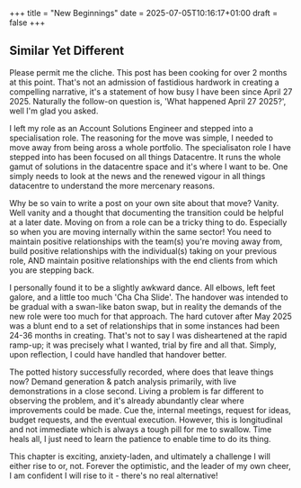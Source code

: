 +++
title = "New Beginnings"
date = 2025-07-05T10:16:17+01:00
draft = false
+++
## Similar Yet Different ##

Please permit me the cliche. This post has been cooking for over 2 months at this point. That's not an admission of fastidious hardwork in creating a compelling narrative, it's a statement of how busy I have been since April 27 2025. Naturally the follow-on question is, 'What happened April 27 2025?', well I'm glad you asked.

I left my role as an Account Solutions Engineer and stepped into a specialisation role. The reasoning for the move was simple, I needed to move away from being aross a whole portfolio. The specialisaton role I have stepped into has been focused on all things Datacentre. It runs the whole gamut of solutions in the datacentre space and it's where I want to be. One simply needs to look at the news and the renewed vigour in all things datacentre to understand the more mercenary reasons.

Why be so vain to write a post on your own site about that move? Vanity. Well vanity and a thought that documenting the transition could be helpful at a later date. Moving on from a role can be a tricky thing to do. Especially so when you are moving internally within the same sector! You need to maintain positive relationships with the team(s) you're moving away from, build positive relationships with the individual(s) taking on your previous role, AND maintain positive relationships with the end clients from which you are stepping back.

I personally found it to be a slightly awkward dance. All elbows, left feet galore, and a little too much 'Cha Cha Slide'. The handover was intended to be gradual with a swan-like baton swap, but in reality the demands of the new role were too much for that approach. The hard cutover after May 2025 was a blunt end to a set of relationships that in some instances had been 24-36 months in creating. That's not to say I was disheartened at the rapid ramp-up; it was precisely what I wanted, trial by fire and all that. Simply, upon reflection, I could have handled that handover better.

The potted history successfully recorded, where does that leave things now? Demand generation & patch analysis primarily, with live demonstrations in a close second. Living a problem is far different to observing the problem, and it's already abundantly clear where improvements could be made. Cue the, internal meetings, request for ideas, budget requests, and the eventual execution. However, this is longitudinal and not immediate which is always a tough pill for me to swallow. Time heals all, I just need to learn the patience to enable time to do its thing.

This chapter is exciting, anxiety-laden, and ultimately a challenge I will either rise to or, not. Forever the optimistic, and the leader of my own cheer, I am confident I will rise to it - there's no real alternative!
